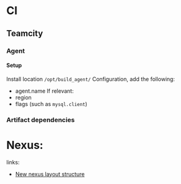 
# CI


## Teamcity


### Agent

#### Setup
Install location `/opt/build_agent/`
Configuration, add the following:
* agent.name
If relevant:  
* region
* flags (such as `mysql.client`)





### Artifact dependencies


# Nexus:
links:
* [New nexus layout structure](https://cwiki.apache.org/confluence/display/MAVEN/Remote+repository+layout#Remoterepositorylayout-Repositoryartifactlayout)  



